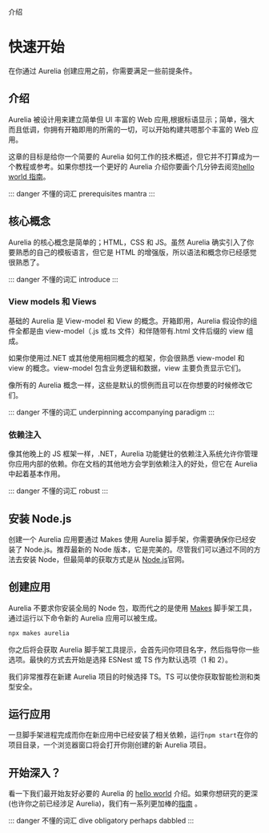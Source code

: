 介绍

# 快速开始

在你通过 Aurelia 创建应用之前，你需要满足一些前提条件。

## 介绍

Aurelia 被设计用来建立简单但 UI 丰富的 Web 应用,根据标语显示；简单，强大而且低调，你拥有开箱即用的所需的一切，可以开始构建共嗯那个丰富的 Web 应用。

这章的目标是给你一个简要的 Aurelia 如何工作的技术概述，但它并不打算成为一个教程或参考。如果你想找一个更好的 Aurelia 介绍你要画个几分钟去阅览<a href="./_04_0_helloWorld" target="blank">hello world 指南</a>。

::: danger 不懂的词汇
prerequisites
mantra
:::

## 核心概念

Aurelia 的核心概念是简单的；HTML，CSS 和 JS。虽然 Aurelia 确实引入了你要熟悉的自己的模板语言，但它是 HTML 的增强版，所以语法和概念你已经感觉很熟悉了。

::: danger 不懂的词汇
introduce
:::

### View models 和 Views

基础的 Aurelia 是 View-model 和 View 的概念。开箱即用，Aurelia 假设你的组件全都是由 view-model（.js 或.ts 文件）和伴随带有.html 文件后缀的 view 组成。

如果你使用过.NET 或其他使用相同概念的框架，你会很熟悉 view-model 和 view 的概念。view-model 包含业务逻辑和数据，view 主要负责显示它们。

像所有的 Aurelia 概念一样，这些是默认的惯例而且可以在你想要的时候修改它们。

::: danger 不懂的词汇
underpinning
accompanying
paradigm
:::

### 依赖注入

像其他晚上的 JS 框架一样，.NET，Aurelia 功能健壮的依赖注入系统允许你管理你应用内部的依赖。你在文档的其他地方会学到依赖注入的好处，但它在 Aurelia 中起着基本作用。

::: danger 不懂的词汇
robust
:::

## 安装 Node.js

创建一个 Aurelia 应用要通过 Makes 使用 Aurelia 脚手架，你需要确保你已经安装了 Node.js。推荐最新的 Node 版本，它是完美的。尽管我们可以通过不同的方法去安装 Node，但最简单的获取方式是从 <a href="https://nodejs.org/en/download/" target="blank">Node.js</a>官网。

## 创建应用

Aurelia 不要求你安装全局的 Node 包，取而代之的是使用 <a href="https://www.npmjs.com/package/makes" target="blank">Makes</a> 脚手架工具，通过运行以下命令新的 Aurelia 应用可以被生成。

```cmd
npx makes aurelia
```

你之后将会获取 Aurelia 脚手架工具提示，会首先问你项目名字，然后指导你一些选项。最快的方式去开始是选择 ESNest 或 TS 作为默认选项（1 和 2）。

我们非常推荐在新建 Aurelia 项目的时候选择 TS。TS 可以使你获取智能检测和类型安全。

## 运行应用

一旦脚手架进程完成而你在新应用中已经安装了相关依赖，运行`npm start`在你的项目目录，一个浏览器窗口将会打开你刚创建的新 Aurelia 项目。

## 开始深入？

看一下我们最开始友好必要的 Aurelia 的 [hello world](./_04_0_helloWorld.md) 介绍。如果你想研究的更深(也许你之前已经涉足 Aurelia)，我们有一系列更加棒的[指南](https://github.com/aurelia/aurelia/blob/master/docs/user-docs/getting-started/broken-reference/README.md) 。

::: danger 不懂的词汇
dive
obligatory
perhaps
dabbled
:::
